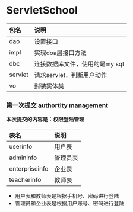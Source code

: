 # ServletSchool

包名|说明
:--|:--
dao|设置接口
impl|实现doa层接口方法
dbc|连接数据库文件，使用的是my sql
servlet|请求servlet，判断用户动作
vo|封装实体类

### 第一次提交  authortity management
**本次提交的内容是：权限登陆管理**

表名|说明
:--|:--
userinfo|用户表
admininfo|管理员表
enterpriseinfo|企业表
teacherinfo|教师表

* 用户表和教师表是根据手机号、密码进行登陆
* 管理员和企业表是根据用户账号、密码进行登陆
